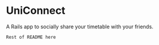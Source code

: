 UniConnect
==========

A Rails app to socially share your timetable with your friends.

`Rest of README here`
